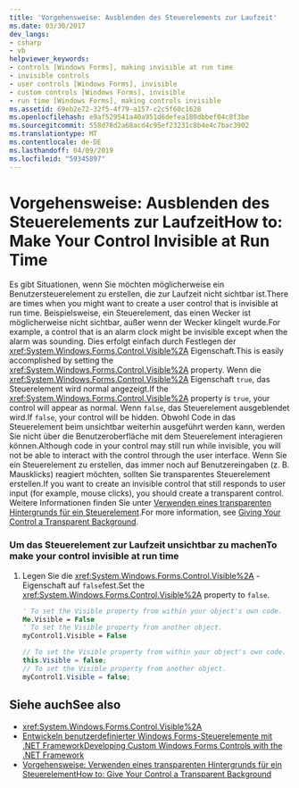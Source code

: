 ```yaml
---
title: 'Vorgehensweise: Ausblenden des Steuerelements zur Laufzeit'
ms.date: 03/30/2017
dev_langs:
- csharp
- vb
helpviewer_keywords:
- controls [Windows Forms], making invisible at run time
- invisible controls
- user controls [Windows Forms], invisible
- custom controls [Windows Forms], invisible
- run time [Windows Forms], making controls invisible
ms.assetid: 69eb2e72-32f5-4f79-a157-c2c5f60c1628
ms.openlocfilehash: e9af529541a40a951d6defea180dbbef04c8f3be
ms.sourcegitcommit: 558d78d2a68acd4c95ef23231c8b4e4c7bac3902
ms.translationtype: MT
ms.contentlocale: de-DE
ms.lasthandoff: 04/09/2019
ms.locfileid: "59345897"
---
```

# <a name="how-to-make-your-control-invisible-at-run-time"></a><span data-ttu-id="31c9b-102">Vorgehensweise: Ausblenden des Steuerelements zur Laufzeit</span><span class="sxs-lookup"><span data-stu-id="31c9b-102">How to: Make Your Control Invisible at Run Time</span></span>
<span data-ttu-id="31c9b-103">Es gibt Situationen, wenn Sie möchten möglicherweise ein Benutzersteuerelement zu erstellen, die zur Laufzeit nicht sichtbar ist.</span><span class="sxs-lookup"><span data-stu-id="31c9b-103">There are times when you might want to create a user control that is invisible at run time.</span></span> <span data-ttu-id="31c9b-104">Beispielsweise, ein Steuerelement, das einen Wecker ist möglicherweise nicht sichtbar, außer wenn der Wecker klingelt wurde.</span><span class="sxs-lookup"><span data-stu-id="31c9b-104">For example, a control that is an alarm clock might be invisible except when the alarm was sounding.</span></span> <span data-ttu-id="31c9b-105">Dies erfolgt einfach durch Festlegen der <xref:System.Windows.Forms.Control.Visible%2A> Eigenschaft.</span><span class="sxs-lookup"><span data-stu-id="31c9b-105">This is easily accomplished by setting the <xref:System.Windows.Forms.Control.Visible%2A> property.</span></span> <span data-ttu-id="31c9b-106">Wenn die <xref:System.Windows.Forms.Control.Visible%2A> Eigenschaft `true`, das Steuerelement wird normal angezeigt.</span><span class="sxs-lookup"><span data-stu-id="31c9b-106">If the <xref:System.Windows.Forms.Control.Visible%2A> property is `true`, your control will appear as normal.</span></span> <span data-ttu-id="31c9b-107">Wenn `false`, das Steuerelement ausgeblendet wird.</span><span class="sxs-lookup"><span data-stu-id="31c9b-107">If `false`, your control will be hidden.</span></span> <span data-ttu-id="31c9b-108">Obwohl Code in das Steuerelement beim unsichtbar weiterhin ausgeführt werden kann, werden Sie nicht über die Benutzeroberfläche mit dem Steuerelement interagieren können.</span><span class="sxs-lookup"><span data-stu-id="31c9b-108">Although code in your control may still run while invisible, you will not be able to interact with the control through the user interface.</span></span> <span data-ttu-id="31c9b-109">Wenn Sie ein Steuerelement zu erstellen, das immer noch auf Benutzereingaben (z. B. Mausklicks) reagiert möchten, sollten Sie transparentes Steuerelement erstellen.</span><span class="sxs-lookup"><span data-stu-id="31c9b-109">If you want to create an invisible control that still responds to user input (for example, mouse clicks), you should create a transparent control.</span></span> <span data-ttu-id="31c9b-110">Weitere Informationen finden Sie unter [Verwenden eines transparenten Hintergrunds für ein Steuerelement](how-to-give-your-control-a-transparent-background.md).</span><span class="sxs-lookup"><span data-stu-id="31c9b-110">For more information, see [Giving Your Control a Transparent Background](how-to-give-your-control-a-transparent-background.md).</span></span>  
  
### <a name="to-make-your-control-invisible-at-run-time"></a><span data-ttu-id="31c9b-111">Um das Steuerelement zur Laufzeit unsichtbar zu machen</span><span class="sxs-lookup"><span data-stu-id="31c9b-111">To make your control invisible at run time</span></span>  
  
1. <span data-ttu-id="31c9b-112">Legen Sie die <xref:System.Windows.Forms.Control.Visible%2A> -Eigenschaft auf `false`fest.</span><span class="sxs-lookup"><span data-stu-id="31c9b-112">Set the <xref:System.Windows.Forms.Control.Visible%2A> property to `false`.</span></span>  
  
    ```vb  
    ' To set the Visible property from within your object's own code.  
    Me.Visible = False  
    ' To set the Visible property from another object.  
    myControl1.Visible = False  
    ```  
  
    ```csharp  
    // To set the Visible property from within your object's own code.  
    this.Visible = false;  
    // To set the Visible property from another object.  
    myControl1.Visible = false;  
    ```  
  
## <a name="see-also"></a><span data-ttu-id="31c9b-113">Siehe auch</span><span class="sxs-lookup"><span data-stu-id="31c9b-113">See also</span></span>

- <xref:System.Windows.Forms.Control.Visible%2A>
- [<span data-ttu-id="31c9b-114">Entwickeln benutzerdefinierter Windows Forms-Steuerelemente mit .NET Framework</span><span class="sxs-lookup"><span data-stu-id="31c9b-114">Developing Custom Windows Forms Controls with the .NET Framework</span></span>](developing-custom-windows-forms-controls.md)
- [<span data-ttu-id="31c9b-115">Vorgehensweise: Verwenden eines transparenten Hintergrunds für ein Steuerelement</span><span class="sxs-lookup"><span data-stu-id="31c9b-115">How to: Give Your Control a Transparent Background</span></span>](how-to-give-your-control-a-transparent-background.md)

